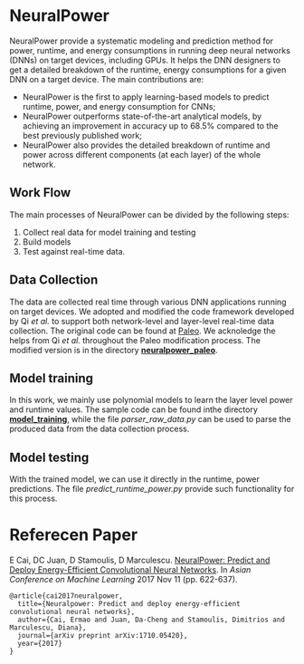 # NeuralPower
NeuralPower provide a systematic modeling and prediction method for power, runtime, and energy consumptions in running deep neural networks (DNNs) on target devices, including GPUs. It helps the DNN designers to get a detailed breakdown of the runtime, energy consumptions for a given DNN on a target device.
The main contributions are:
 * NeuralPower is the first to apply learning-based models to predict runtime, power, and energy consumption for CNNs;
* NeuralPower outperforms state-of-the-art analytical models, by achieving an improvement in accuracy up to 68.5% compared to the best previously published work;
* NeuralPower also provides the detailed breakdown of runtime and power across different components (at each layer) of the whole network.

## Work Flow
The main processes of NeuralPower can be divided by the following steps:
1. Collect real data for model training and testing
2. Build models
3. Test against real-time data.

## Data Collection
The data are collected real time through various DNN applications running on target devices. We adopted and modified the code framework developed by Qi *et al.* to support both network-level and layer-level real-time data collection. The original code can be found at [Paleo](https://github.com/talwalkarlab/paleo/). We acknoledge the helps from Qi *et al.* throughout the Paleo modification process. The modified version is in the directory [**neuralpower_paleo**](https://github.com/caiermao/NeuralPower/tree/master/neuralpower_paleo). 

## Model training
In this work, we mainly use polynomial models to learn the layer level power and runtime values. The sample code can be found inthe directory [**model_training**](https://github.com/caiermao/NeuralPower/tree/master/model_training), while the file *parser_raw_data.py* can be used to parse the produced data from the data collection process.

## Model testing
With the trained model, we can use it directly in the runtime, power predictions. The file *predict_runtime_power.py* provide such functionality for this process.

# Referecen Paper
E Cai, DC Juan, D Stamoulis, D Marculescu. [NeuralPower: Predict and Deploy Energy-Efficient Convolutional Neural Networks](https://arxiv.org/pdf/1710.05420.pdf). In *Asian Conference on Machine Learning* 2017 Nov 11 (pp. 622-637).
```
@article{cai2017neuralpower,
  title={Neuralpower: Predict and deploy energy-efficient convolutional neural networks},
  author={Cai, Ermao and Juan, Da-Cheng and Stamoulis, Dimitrios and Marculescu, Diana},
  journal={arXiv preprint arXiv:1710.05420},
  year={2017}
}
```
